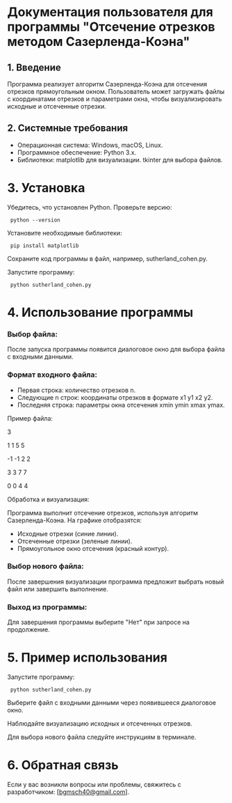 # Документация пользователя для программы "Отсечение отрезков методом Сазерленда-Коэна"
## 1. Введение
Программа реализует алгоритм Сазерленда-Коэна для отсечения отрезков прямоугольным окном. Пользователь может загружать файлы с координатами отрезков и параметрами окна, чтобы визуализировать исходные и отсеченные отрезки.

## 2. Системные требования
- Операционная система: Windows, macOS, Linux.
- Программное обеспечение:
Python 3.x.
- Библиотеки:
matplotlib для визуализации. 
tkinter для выбора файлов.
# 3. Установка
Убедитесь, что установлен Python. Проверьте версию:

``
python --version``

Установите необходимые библиотеки:

``
pip install matplotlib``

Сохраните код программы в файл, например, sutherland_cohen.py.

Запустите программу:

``
python sutherland_cohen.py``
# 4. Использование программы
### Выбор файла:

После запуска программы появится диалоговое окно для выбора файла с входными данными.

### Формат входного файла:

- Первая строка: количество отрезков n.
- Следующие n строк: координаты отрезков в формате x1 y1 x2 y2.
- Последняя строка: параметры окна отсечения xmin ymin xmax ymax.

Пример файла:


3

1 1 5 5 

-1 -1 2 2

3 3 7 7

0 0 4 4

Обработка и визуализация:

Программа выполнит отсечение отрезков, используя алгоритм Сазерленда-Коэна.
На графике отобразятся:
- Исходные отрезки (синие линии).
- Отсеченные отрезки (зеленые линии).
- Прямоугольное окно отсечения (красный контур).
### Выбор нового файла:

После завершения визуализации программа предложит выбрать новый файл или завершить выполнение.
### Выход из программы:

Для завершения программы выберите "Нет" при запросе на продолжение.
# 5. Пример использования
Запустите программу:

``
python sutherland_cohen.py``

Выберите файл с входными данными через появившееся диалоговое окно.

Наблюдайте визуализацию исходных и отсеченных отрезков.

Для выбора нового файла следуйте инструкциям в терминале.
# 6. Обратная связь
Если у вас возникли вопросы или проблемы, свяжитесь с разработчиком: [bgmsch40@gmail.com].

